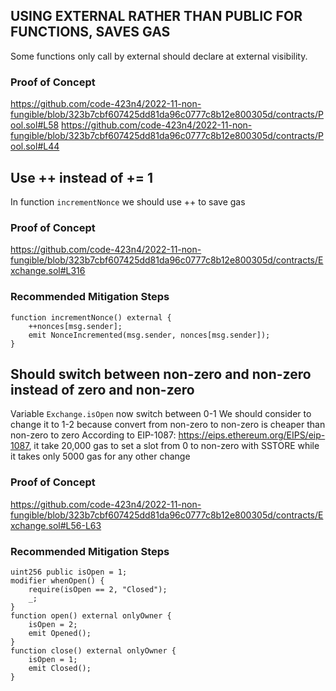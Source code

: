 ## USING EXTERNAL RATHER THAN PUBLIC FOR FUNCTIONS, SAVES GAS
Some functions only call by external should declare at external visibility.
### Proof of Concept
https://github.com/code-423n4/2022-11-non-fungible/blob/323b7cbf607425dd81da96c0777c8b12e800305d/contracts/Pool.sol#L58
https://github.com/code-423n4/2022-11-non-fungible/blob/323b7cbf607425dd81da96c0777c8b12e800305d/contracts/Pool.sol#L44

## Use ++ instead of += 1
In function `incrementNonce` we should use ++ to save gas
### Proof of Concept
https://github.com/code-423n4/2022-11-non-fungible/blob/323b7cbf607425dd81da96c0777c8b12e800305d/contracts/Exchange.sol#L316
### Recommended Mitigation Steps
```solidity
function incrementNonce() external {
    ++nonces[msg.sender];
    emit NonceIncremented(msg.sender, nonces[msg.sender]);
}
```

## Should switch between non-zero and non-zero instead of zero and non-zero
Variable `Exchange.isOpen` now switch between 0-1
We should consider to change it to 1-2 because convert from non-zero to non-zero is cheaper than non-zero to zero
According to EIP-1087: https://eips.ethereum.org/EIPS/eip-1087, it take 20,000 gas to set a slot from 0 to non-zero with SSTORE while it takes only 5000 gas for any other change
### Proof of Concept
https://github.com/code-423n4/2022-11-non-fungible/blob/323b7cbf607425dd81da96c0777c8b12e800305d/contracts/Exchange.sol#L56-L63
### Recommended Mitigation Steps
```solidity
uint256 public isOpen = 1;
modifier whenOpen() {
    require(isOpen == 2, "Closed");
    _;
}
function open() external onlyOwner {
    isOpen = 2;
    emit Opened();
}
function close() external onlyOwner {
    isOpen = 1;
    emit Closed();
}
```

